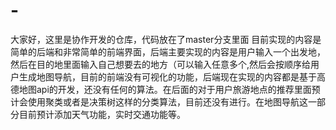 # -
大家好，这里是协作开发的仓库，代码放在了master分支里面
目前实现的内容是简单的后端和非常简单的前端界面，后端主要实现的内容是用户输入一个出发地，然后在目的地里面输入自己想要去的地方（可以输入任意多个,然后会按顺序给用户生成地图导航，目前的前端没有可视化的功能，后端现在实现的内容都是基于高德地图api的开发，还没有任何的算法。在后面的对于用户旅游地点的推荐里面预计会使用聚类或者是决策树这样的分类算法，目前还没有进行。在地图导航这一部分目前预计添加天气功能，实时交通功能等。

